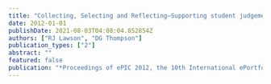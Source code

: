 ```yaml
---
title: "Collecting, Selecting and Reflecting–Supporting student judgements in the portfolio process?"
date: 2012-01-01
publishDate: 2021-08-03T04:08:04.852854Z
authors: ["RJ Lawson", "DG Thompson"]
publication_types: ["2"]
abstract: ""
featured: false
publication: "*Proceedings of ePIC 2012, the 10th International ePortfolio and Identity …*"
---
```


